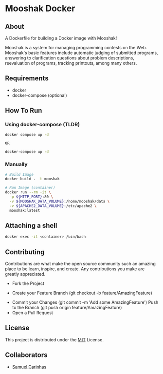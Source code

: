 # Mooshak Docker

## About
A Dockerfile for building a Docker image with Mooshak! 

Mooshak is a system for managing programming contests on the Web. Mooshak's basic features include automatic judging of submitted programs, answering to clarification questions about problem descriptions, reevaluation of programs, tracking printouts, among many others.

## Requirements
  * docker
  * docker-compose (optional)

## How To Run

### Using docker-compose (**TLDR**)

```sh
docker compose up -d
```

`OR`

```sh
docker-compose up -d
```

### Manually
```sh
# Build Image
docker build . -t mooshak

# Run Image (container)
docker run --rm -it \
  -p ${HTTP_PORT}:80 \
  -v ${MOOSHAK_DATA_VOLUME}:/home/mooshak/data \
  -v ${APACHE2_DATA_VOLUME}:/etc/apache2 \
  mooshak:latest
```

## Attaching a shell

```sh
docker exec -it <container> /bin/bash 
```

## Contributing 

Contributions are what make the open source community such an amazing place to be learn, inspire, and create. Any contributions you make are greatly appreciated.

* Fork the Project
+ Create your Feature Branch (git checkout -b feature/AmazingFeature)
* Commit your Changes (git commit -m 'Add some AmazingFeature') Push to the Branch (git push origin feature/AmazingFeature) 
* Open a Pull Request

## License
This project is distributed under the [MIT](LICENSE) License.

## Collaborators 

* [Samuel Carinhas](https://github.com/SamuelCarinhas)